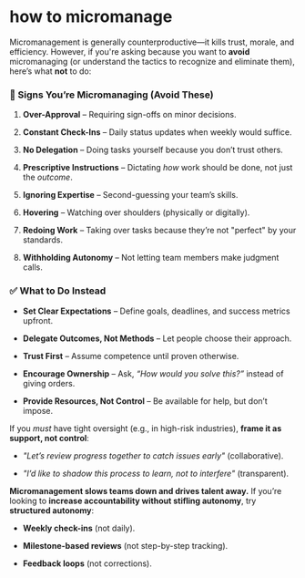 how to micromanage 
=====================


Micromanagement is generally counterproductive—it kills trust, morale, and efficiency. However, if you're asking because you want to **avoid** micromanaging (or understand the tactics to recognize and eliminate them), here’s what **not** to do:

### **🚩 Signs You’re Micromanaging (Avoid These)**

1.  **Over-Approval** – Requiring sign-offs on minor decisions.
    
2.  **Constant Check-Ins** – Daily status updates when weekly would suffice.
    
3.  **No Delegation** – Doing tasks yourself because you don’t trust others.
    
4.  **Prescriptive Instructions** – Dictating _how_ work should be done, not just the _outcome_.
    
5.  **Ignoring Expertise** – Second-guessing your team’s skills.
    
6.  **Hovering** – Watching over shoulders (physically or digitally).
    
7.  **Redoing Work** – Taking over tasks because they’re not "perfect" by your standards.
    
8.  **Withholding Autonomy** – Not letting team members make judgment calls.
    

### **✅ What to Do Instead**

*   **Set Clear Expectations** – Define goals, deadlines, and success metrics upfront.
    
*   **Delegate Outcomes, Not Methods** – Let people choose their approach.
    
*   **Trust First** – Assume competence until proven otherwise.
    
*   **Encourage Ownership** – Ask, _“How would you solve this?”_ instead of giving orders.
    
*   **Provide Resources, Not Control** – Be available for help, but don’t impose.
    

If you _must_ have tight oversight (e.g., in high-risk industries), **frame it as support, not control**:

*   _"Let’s review progress together to catch issues early"_ (collaborative).
    
*   _"I’d like to shadow this process to learn, not to interfere"_ (transparent).
    

**Micromanagement slows teams down and drives talent away.** If you’re looking to **increase accountability without stifling autonomy**, try **structured autonomy**:

*   **Weekly check-ins** (not daily).
    
*   **Milestone-based reviews** (not step-by-step tracking).
    
*   **Feedback loops** (not corrections).
